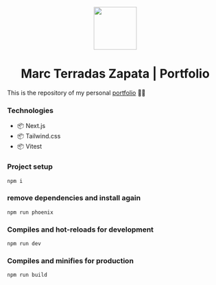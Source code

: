 <p align='center'>
  <img src='https://marcterradas.vercel.app/img/avatar.svg' width='100'>
</p>

<h1 align='center'>Marc Terradas Zapata | Portfolio</h1>

<p>This is the repository of my personal <a href='https://marcterradas.vercel.app'>portfolio</a> 👨‍💻</p>

### Technologies

- 📦 Next.js
- 📦 Tailwind.css
- 📦 Vitest

### Project setup

```
npm i
```

### remove dependencies and install again

```
npm run phoenix
```

### Compiles and hot-reloads for development

```
npm run dev
```

### Compiles and minifies for production

```
npm run build
```
